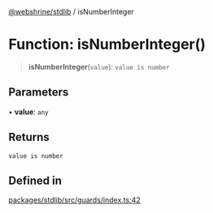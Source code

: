 [@webshrine/stdlib](../globals.md) / isNumberInteger

# Function: isNumberInteger()

> **isNumberInteger**(`value`): `value is number`

## Parameters

• **value**: `any`

## Returns

`value is number`

## Defined in

[packages/stdlib/src/guards/index.ts:42](https://github.com/webshrine/webshrine/blob/0e16c5948921e0c95cce645760c4a8b0855b196b/packages/stdlib/src/guards/index.ts#L42)
